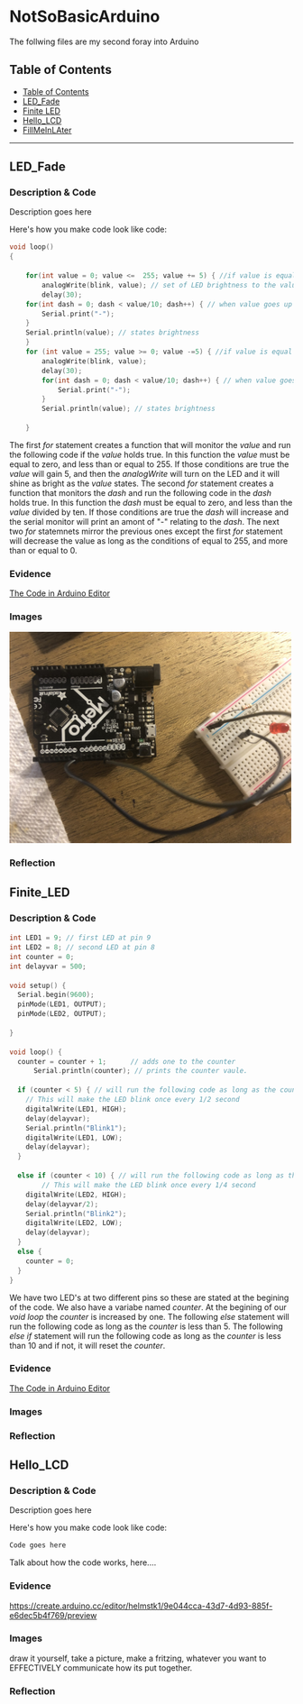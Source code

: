 # NotSoBasicArduino
 The follwing files are my second foray into Arduino
 
 
## Table of Contents
* [Table of Contents](#TableOfContents)
* [LED_Fade](#LED_Fade)
* [Finite LED](#LED_Fade)
* [Hello_LCD](#Hello_LCD)
* [FillMeInLAter](#FillMeInLAter)
---

## LED_Fade

### Description & Code
Description goes here

Here's how you make code look like code:

```C++
void loop()
{

	for(int value = 0; value <=  255; value += 5) { //if value is equal 0 and less than or equal to 255 add +5 to value
		analogWrite(blink, value); // set of LED brightness to the value
		delay(30);
	for(int dash = 0; dash < value/10; dash++) { // when value goes up by 10 add "-"
		Serial.print("-"); 
	}
	Serial.println(value); // states brightness
	}
	for (int value = 255; value >= 0; value -=5) { //if value is equal 255 and more than or equal to 0 subtarct +5
		analogWrite(blink, value);
		delay(30);
		for(int dash = 0; dash < value/10; dash++) { // when value goes down by 10 add "-"
			Serial.print("-");
		}
		Serial.println(value); // states brightness

	}
```
The first *for* statement creates a function that will monitor the *value* and run the following code if the *value* holds true. In this function the *value* must be  equal to zero, and less than or equal to 255. If those conditions are true the *value* will gain 5, and then the *analogWrite* will turn on the LED and it will shine as bright as the *value* states. The second *for* statement creates a function that monitors the *dash* and run the following code in the *dash* holds true. In this function the *dash* must be equal to zero, and less than the *value* divided by ten. If those conditions are true the *dash* will increase and the serial monitor will print an amont of "-" relating to the *dash*. The next two *for* statemnets mirror the previous ones except the first *for* statement will decrease the value as long as the conditions of equal to 255, and more than or equal to 0.

### Evidence
[The Code in Arduino Editor](https://create.arduino.cc/editor/helmstk1/9e044cca-43d7-4d93-885f-e6dec5b4f769/preview)

### Images

<img src="https://github.com/lmcmind85/NotSoBasicArduino-1/blob/main/Images/LEDBlinkRevisited.jpeg?raw=true" width="500">

### Reflection

## Finite_LED

### Description & Code

```C++
int LED1 = 9; // first LED at pin 9
int LED2 = 8; // second LED at pin 8
int counter = 0;
int delayvar = 500; 

void setup() {
  Serial.begin(9600); 
  pinMode(LED1, OUTPUT); 
  pinMode(LED2, OUTPUT); 

}

void loop() {
  counter = counter + 1;      // adds one to the counter  
      Serial.println(counter); // prints the counter vaule.
      
  if (counter < 5) { // will run the following code as long as the counter < 5
    // This will make the LED blink once every 1/2 second
    digitalWrite(LED1, HIGH);   
    delay(delayvar);            
    Serial.println("Blink1");   
    digitalWrite(LED1, LOW);    
    delay(delayvar);            
  }
  
  else if (counter < 10) { // will run the following code as long as the counter < 10 AND if the counter isnt, it will reset the counter
        // This will make the LED blink once every 1/4 second
    digitalWrite(LED2, HIGH);  
    delay(delayvar/2); 
    Serial.println("Blink2");   
    digitalWrite(LED2, LOW);    
    delay(delayvar);            
  }
  else {
    counter = 0;
  }
}
```
We have two LED's at two different pins so these are stated at the begining of the code. We also have a variabe named *counter*. At the begining of our *void loop* the *counter* is increased by one. The following *else* statement will run the following code as long as the *counter* is less than 5. The following *else if* statement will run the following code as long as the *counter* is less than 10 and if not, it will reset the *counter*.

### Evidence
[The Code in Arduino Editor](https://create.arduino.cc/editor/helmstk1/9e044cca-43d7-4d93-885f-e6dec5b4f769/preview)

### Images

### Reflection


## Hello_LCD

### Description & Code
Description goes here

Here's how you make code look like code:

```C++
Code goes here
```
Talk about how the code works, here....

### Evidence
https://create.arduino.cc/editor/helmstk1/9e044cca-43d7-4d93-885f-e6dec5b4f769/preview

### Images
draw it yourself, take a picture, make a fritzing, whatever you want to EFFECTIVELY communicate how its put together.

### Reflection

